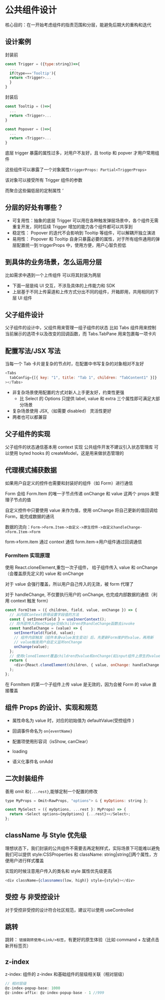 # 公共组件设计

核心目的：在一开始考虑组件的指责范围和分层，能避免后期大的重构和迭代

## 设计案例

封装前

```js
const Trigger = ({type:string})=>{
  ...
  if(type==='Tooltip'){
  return <Trigger>...
  }
}


```

封装后

```js
const Tooltip = ()=>{
  ...
  return <Trigger>...
}

const Popover = ()=>{
  ...
  return <Trigger>...
}
```

底层 trigger 暴露的属性过多，对用户不友好，且 tootip 和 popver 才用户常用组件

这些组件可以暴露了一个对象属性`triggerProps: Partial<TriggerProps>`

该对象可以接受所有 Trigger 组件的参数

而聚合这些偏低层的定制属性
‘

## 分层的好处有哪些？

- 可复用性：抽象的底层 Trigger 可以用在各种触发弹层场景中，各个组件无需重复开发，同时后续 Trigger 增加的能力各个组件都可以共享到
- 稳定性： Popover 的迭代不会影响到 Tooltip 等组件，可以解耦开独立演进
- 易用性： Popover 和 Tooltip 自身只暴露必要的属性，对于所有组件通用的弹层配置统一到 triggerProps 中，使用方便，用户心智负担低

## 到具体的业务场景，怎么运用分层

比如需求中遇到一个上传组件
可以将其封装为两层

- 下面一层是纯 UI 交互，不涉及具体的上传能力和 SDK
- 上层基于不同上传渠道和上传方式分出不同的组件，开箱即用，共用相同的下层 UI 组件

## 父子组件设计

父子组件的设计中，父组件用来管理一组子组件的状态
比如 Tabs 组件用来控制当前展示的选项卡以及改变的回调函数，而 Tabs.TabPane 用来包裹每一项卡片

## 配置写法/JSX 写法

当每一个 Tab 卡片是复杂的节点时，在配置中书写复杂的对象相对不友好

```js
<Tabs
  tabConfig={[{ key: "1", title: "Tab 1", children: "TabContent1" }]}
></Tabs>
```

- 非复杂场景使用配置的方式对新人上手更友好，约束性更强
  - 比 Select 的 Options 只提供 label, value 和 extra 三个属性即可满足大部分场景
- 复杂场景使用 JSX,（如需要 disabled） 灵活性更好
- 两者也可以都兼容

## 父子组件的实现

父子组件的状态通信基本用 context 实现
公共组件开发不建议引入状态管理库
可以使用 byted hooks 的 createModel，这是用来做状态管理的

## 代理模式捕获数据

如果用户自定义的控件也需要和封装好的组件（如 Form）进行通信

Form 会给 Form.Item 的唯一子节点传递 onChange 和 value 这两个 props 来管理子节点的值

自定义控件中只要使用 value 来作为值，使用 onChange 将自己更新的值回调给 Form，能完成数据的通讯

数据的流向：`Form->Form.Item->自定义->原生控件->自定义handleChange->Form.Item->Form`

form->form.item 通过 context 通信
form.item->用户组件通过回调通信

### FormItem 实现原理

使用 React.cloneElement,重包一次子组件， 给子组件传入 value 和 onChange（会覆盖原先定义的 value 和 onChange

对于 value 会强行覆盖，所以用户自己传入的无效，被 form 代理了

对于 handleChange, 不仅要执行用户的 onChange, 也完成内部数据的通信（利用 context 触发 form）

```js
const FormItem = ({ children, field, value, onChange }) => {
  // 从内部Context获得设置字段值的方法
  const { setInnerField } = useInnerContext();
  // 将外部传入的onChange交给children的handleChange函数去invoke
  const handleChange = (value) => {
    setInnerField(field, value);
    // 组件内部触发（组件本身value发生变动）后，先更新Form维护的value，再用新
    // value触发用户自定义监听onChange
    onChange(value);
  };
  // 使用cloneElement覆盖children的value和onChange(如input组件上原生的value和onChange
  return (
    <div>{React.cloneElement(children, { value, onChange: handleChange })}</div>
  );
};
```

在 FormItem 的第一个子组件上传 value 是无效的，因为会被 Form 的 value 直接覆盖

## 组件 Props 的设计、实现和规范

- 属性命名为 value 时，对应的初始值为 defaultValue(受控组件
  )
- 回调事件命名为 `on{eventName}`

- 配置项使用形容词（isShow, canClear）
- loading
- 语义化事件名 onAdd

## 二次封装组件

善用 omit 和`{...rest}`,能够定制一个配置的修改

```js
type MyProps = Omit<RawProps, "options"> & { myOptions: string };

const MySelect = ({ myOptions, ...rest }: MyProps) => {
  return <Select options={myOptions} {...rest}></Select>;
};
```

## className 与 Style 优先级

理想状态下，我们封装的公共组件不需要去再定制样式，实际场景下可能难以避免
我们可以提供 style:CSSProperties 和 className: string|string[]两个属性，方便用户进行样式覆盖

实现的时候注意用户传入的类名和 style 属性优先级更高

```js
<div className={classnames(low, high)} style={style}></div>
```

## 受控 与 非受控设计

对于受控非受控的设计符合社区规范，建议可以使用 useControlled

## 跳转

跳转： `链接跳转使用<Link/>标签`，有更好的原生体验（比如 command + 左键点击新开标签页）

## z-index

z-index: 组件的 z-index 和基础组件的层级相关联（相对层级）

```js
// 相对层级
@z-index-popup-base: 1000
@z-index-affix: @z-index-popup-base - 1 //999
```
